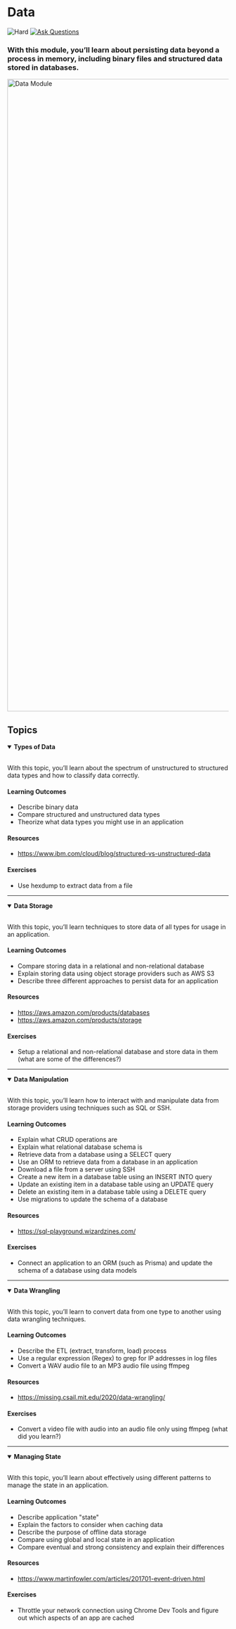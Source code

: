 # Data

![Hard](https://img.shields.io/badge/Difficulty-◆%20Hard-grey?style=flat-square&labelColor=000)
<a href="https://discord.gg/bDVYvG3Czd">![Ask Questions](https://img.shields.io/badge/Need%20help%3F%20-blue.svg?style=flat-square&logo=discord&logoWidth=15&labelColor=000&color=4d51cc)</a>

### With this module, you’ll learn about persisting data beyond a process in memory, including binary files and structured data stored in databases.

<img width="1440" alt="Data Module" src="https://user-images.githubusercontent.com/894178/138357282-e49884e2-dd8b-42fd-828f-74c833d3d31a.png">

## Topics

<details open>
   <summary><b>Types of Data</b></summary><br/>

   With this topic, you’ll learn about the spectrum of unstructured to structured data types and how to classify data correctly.
   
   #### Learning Outcomes
   * Describe binary data
   * Compare structured and unstructured data types
   * Theorize what data types you might use in an application

   #### Resources
   * https://www.ibm.com/cloud/blog/structured-vs-unstructured-data

   #### Exercises
   * Use hexdump to extract data from a file
</details>

----

<details open>
   <summary><b>Data Storage</b></summary><br/>

   With this topic, you’ll learn techniques to store data of all types for usage in an application.
   
   #### Learning Outcomes
   * Compare storing data in a relational and non-relational database
   * Explain storing data using object storage providers such as AWS S3
   * Describe three different approaches to persist data for an application

   #### Resources
   * https://aws.amazon.com/products/databases
   * https://aws.amazon.com/products/storage

   #### Exercises
   * Setup a relational and non-relational database and store data in them (what are some of the differences?)
</details>

----

<details open>
   <summary><b>Data Manipulation</b></summary><br/>

   With this topic, you’ll learn how to interact with and manipulate data from storage providers using techniques such as SQL or SSH. 
   
   #### Learning Outcomes
   * Explain what CRUD operations are
   * Explain what relational database schema is
   * Retrieve data from a database using a SELECT query
   * Use an ORM to retrieve data from a database in an application
   * Download a file from a server using SSH
   * Create a new item in a database table using an INSERT INTO query
   * Update an existing item in a database table using an UPDATE query
   * Delete an existing item in a database table using a DELETE query
   * Use migrations to update the schema of a database

   #### Resources
   * https://sql-playground.wizardzines.com/

   #### Exercises
   * Connect an application to an ORM (such as Prisma) and update the schema of a database using data models
</details>

----

<details open>
   <summary><b>Data Wrangling</b></summary><br/>

   With this topic, you’ll learn to convert data from one type to another using data wrangling techniques.
   
   #### Learning Outcomes
   * Describe the ETL (extract, transform, load) process
   * Use a regular expression (Regex) to grep for IP addresses in log files
   * Convert a WAV audio file to an MP3 audio file using ffmpeg

   #### Resources
   * https://missing.csail.mit.edu/2020/data-wrangling/

   #### Exercises
   * Convert a video file with audio into an audio file only using ffmpeg (what did you learn?)
</details>

----

<details open>
   <summary><b>Managing State</b></summary><br/>

   With this topic, you’ll learn about effectively using different patterns to manage the state in an application.
   
   #### Learning Outcomes
   * Describe application "state"
   * Explain the factors to consider when caching data
   * Describe the purpose of offline data storage
   * Compare using global and local state in an application
   * Compare eventual and strong consistency and explain their differences

   #### Resources
   * https://www.martinfowler.com/articles/201701-event-driven.html

   #### Exercises
   * Throttle your network connection using Chrome Dev Tools and figure out which aspects of an app are cached
</details>
